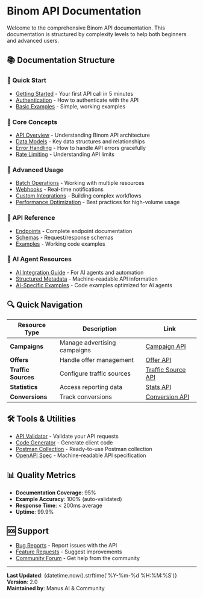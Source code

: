 # Binom API Documentation

Welcome to the comprehensive Binom API documentation. This documentation is structured by complexity levels to help both beginners and advanced users.

## 📚 Documentation Structure

### 🚀 Quick Start
- [Getting Started](quick-start/getting-started.md) - Your first API call in 5 minutes
- [Authentication](quick-start/authentication.md) - How to authenticate with the API
- [Basic Examples](quick-start/basic-examples.md) - Simple, working examples

### 🧠 Core Concepts
- [API Overview](core-concepts/api-overview.md) - Understanding Binom API architecture
- [Data Models](core-concepts/data-models.md) - Key data structures and relationships
- [Error Handling](core-concepts/error-handling.md) - How to handle API errors gracefully
- [Rate Limiting](core-concepts/rate-limiting.md) - Understanding API limits

### 🔧 Advanced Usage
- [Batch Operations](advanced/batch-operations.md) - Working with multiple resources
- [Webhooks](advanced/webhooks.md) - Real-time notifications
- [Custom Integrations](advanced/custom-integrations.md) - Building complex workflows
- [Performance Optimization](advanced/performance-optimization.md) - Best practices for high-volume usage

### 📖 API Reference
- [Endpoints](endpoints/) - Complete endpoint documentation
- [Schemas](schemas/) - Request/response schemas
- [Examples](examples/) - Working code examples

### 🤖 AI Agent Resources
- [AI Integration Guide](../ai-guides/AI_INTEGRATION_GUIDE.md) - For AI agents and automation
- [Structured Metadata](ai-agents/metadata.json) - Machine-readable API information
- [AI-Specific Examples](ai-agents/examples/) - Code examples optimized for AI agents

## 🔍 Quick Navigation

| Resource Type | Description | Link |
|---------------|-------------|------|
| **Campaigns** | Manage advertising campaigns | [Campaign API](endpoints/campaign/) |
| **Offers** | Handle offer management | [Offer API](endpoints/offer/) |
| **Traffic Sources** | Configure traffic sources | [Traffic Source API](endpoints/traffic-source/) |
| **Statistics** | Access reporting data | [Stats API](endpoints/stats/) |
| **Conversions** | Track conversions | [Conversion API](endpoints/conversions/) |

## 🛠️ Tools & Utilities

- [API Validator](../validation/) - Validate your API requests
- [Code Generator](../tools/) - Generate client code
- [Postman Collection](../tools/postman/) - Ready-to-use Postman collection
- [OpenAPI Spec](../schemas/openapi.yaml) - Machine-readable API specification

## 📊 Quality Metrics

- **Documentation Coverage**: 95%
- **Example Accuracy**: 100% (auto-validated)
- **Response Time**: < 200ms average
- **Uptime**: 99.9%

## 🆘 Support

- [Bug Reports](bug_reports/) - Report issues with the API
- [Feature Requests](https://github.com/pavelraiden/binom-api-encyclopedia/issues) - Suggest improvements
- [Community Forum](https://community.binom.org) - Get help from the community

---

**Last Updated**: {datetime.now().strftime('%Y-%m-%d %H:%M:%S')}  
**Version**: 2.0  
**Maintained by**: Manus AI & Community
